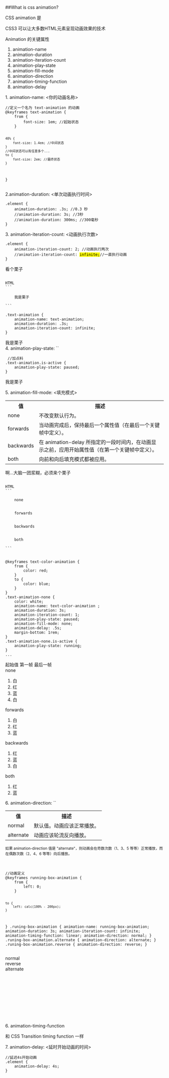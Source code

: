 ##What is css animation?
<section>
<p>CSS animation 是</p>
    CSS3 可以让大多数HTML元素呈现动画效果的技术
</section>
<section>
<p>Animation 的关键属性</p>
<ol>
    <li class="fragment">
        animation-name
    </li>
    <li class="fragment">
        animation-duration
    </li>
    <li class="fragment">
        animation-iteration-count
    </li>
    <li class="fragment">
        animation-play-state
    </li>
    <li class="fragment">
        animation-fill-mode
    </li>
    <li class="fragment">
        animation-direction
    </li>
    <li class="fragment">
        animation-timing-function
    </li>
    <li class="fragment">
        animation-delay
    </li>
</ol>
</section>
<section>
1. animation-name: <你的动画名称>
<pre><code data-trim data-noescape>//定义一个名为 text-animation 的动画
@keyframes text-animation {
    from {
        font-size: 1em; //起始状态
    }

    40% {
        font-size: 1.4em; //中间状态 
    }
    //中间状态可以有任意多个...
    to {
        font-size: 2em; //最终状态
    }
}
</code></pre>
</section>
<section>
2.animation-duration:  <单次动画执行时间>
<pre><code data-trim data-noescape>.element {
    animation-duration: .3s; //0.3 秒
    //animation-duration: 3s; //3秒
    //animation-duration: 300ms; //300毫秒
}
</code></pre>
</section>
<section>
3. animation-iteration-count: <动画执行次数>
<pre><code data-trim data-noescape>.element {
    animation-iteration-count: 2; //动画执行两次
    //animation-iteration-count: <mark>infinite;</mark>//一直执行动画
}
</code></pre>
</section>
<section>
看个栗子
<pre><code data-trim data-noescape>
HTML
```
<div class="text-animation">
    我是栗子
</div>
```
</code></pre>
<pre><code data-trim data-noescape>.text-animation {
    animation-name: text-animation;
    animation-duration: .3s;
    animation-iteration-count: infinite;
}
</code></pre>

<div class="fragment text-animation">
    我是栗子
</div>
</section>
<section>
4. animation-play-state: `<paused|running>`
<pre><code data-trim data-noescape> //加点料
.text-animation.is-active {
    animation-play-state: paused;
}
</code></pre>
<div class="fragment text-animation js-text-animation">
    我是栗子
</div>
<div class="fragment" data-type="text-animation" data-index=0 />
</section>
<section>
<p>5. animation-fill-mode: <填充模式></p>
<small>
    <table class="dataintable">
    <tbody><tr>
    <th style="width:15%;">值</th>
    <th>描述</th>
    </tr>
    <tr>
    <td>none</td>
    <td>不改变默认行为。</td>
    </tr>
    <tr>
    <td>forwards</td>
    <td>当动画完成后，保持最后一个属性值（在最后一个关键帧中定义）。</td>
    </tr>
    <tr>
    <td>backwards</td>
    <td>在 animation-delay 所指定的一段时间内，在动画显示之前，应用开始属性值（在第一个关键帧中定义）。</td>
    </tr>
    <tr>
    <td>both</td>
    <td>向前和向后填充模式都被应用。</td>
    </tr>
    </tbody></table>
</small>
</section>
<section>
<p>啊...大脑一团浆糊，必须来个栗子</p>
<pre><code data-trim data-noescape>
HTML
```
<div class="text-animation-none">
    none
</div>
<div class="text-animation-forwards">
    forwards
</div>
<div class="text-animation-backwards">
    backwards
</div>
<div class="text-animation-both">
    both
</div>
```
</code></pre>
</section>
<section>
<pre><code data-trim data-noescape>
@keyframes text-color-animation {
    from {
        color: red;
    }
    to {
        color: blue;
    }
}
.text-animation-none {
    color: white;
    animation-name: text-color-animation ;
    animation-duration: 3s;
    animation-iteration-count: 1;
    animation-play-state: paused;
    animation-fill-mode: none;
    animation-delay: .5s;
    margin-bottom: 1rem;
}
.text-animation-none.is-active {
    animation-play-state: running;
}
...
</code></pre>
</section>
<section>
<div>
    <span class="font-color-symbol">起始值</span>
    <span class="font-color-symbol-red">第一帧</span>
    <span class="font-color-symbol-blue">最后一帧</span>
    <div class="example-panel">
        <div class="example-panel-individual">
            <div class="text-animation-none js-fill-mode">
                none
            </div>
            <div class="fragment" data-type="fill-mode" data-index=0> </div>
            <ol class="fragment">
                <li>白</li>
                <li>红</li>
                <li>蓝</li>
                <li>白</li>
            </ol>
        </div>
        <div class="example-panel-individual">
            <div class="text-animation-forwards js-fill-mode">
                forwards
            </div>
            <div class="fragment" data-type="fill-mode" data-index=1 ></div>
            <ol class="fragment">
                <li>白</li>
                <li>红</li>
                <li>蓝</li>
            </ol>
        </div>
        <div class="example-panel-individual">
            <div class="text-animation-backwards js-fill-mode">
                backwards
            </div>
            <div class="fragment" data-type="fill-mode" data-index=2 ></div>
            <ol class="fragment">
                <li>红</li>
                <li>蓝</li>
                <li>白</li>
            </ol>
        </div>
        <div class="example-panel-individual">
            <div class="text-animation-both js-fill-mode">
                both
            </div>
            <div class="fragment" data-type="fill-mode" data-index=3 ></div>
            <ol class="fragment">
                <li>红</li>
                <li>蓝</li>
            </ol>
        </div>
    </div>
</div>
</section>
<section> 
    <p>6. animation-direction: `<normal|alternate>`</p>
    <table class="dataintable">
        <tbody><tr>
            <th>值</th>
            <th>描述</th>
            </tr>
            <tr>
                <td>normal</td>
                <td>默认值。动画应该正常播放。</td>
            </tr>
            <tr>
                <td>alternate</td>
                <td>动画应该轮流反向播放。</td>
            </tr>
        </tbody>
    </table>
    <small class="fragment" data-fragment-index="1">
        <p class="fragment highlight-red" data-fragment-index="1">
            如果 animation-direction 值是 "alternate"，则动画会在奇数次数（1、3、5 等等）正常播放，而在偶数次数（2、4、6 等等）向后播放。
        </p>
    </small>
</section>
<section>
<p>&nbsp;</p>
<pre><code>//动画定义
@keyframes running-box-animation {
    from {
        left: 0;
    }

    to {
        left: calc(100% - 200px);
    }
}
.runing-box-animation {
    animation-name: running-box-animation;
    animation-duration: 3s;
    animation-iteration-count: infinite;
    animation-timing-function: linear;
    animation-direction: normal;
}
.runing-box-animation.alternate {
        animation-direction: alternate;
}
.runing-box-animation.reverse {
    animation-direction: reverse;
}
</code></pre>
</section>
<section>
<div class="example-panel" style="min-height:200px;">
    <div class="example-panel-individual">
        <div class="runing-box-container">
            <div class="runing-box-animation">
                normal
            </div>
        </div>
        <div class="runing-box-container">
            <div class="runing-box-animation reverse">
                reverse
            </div>
        </div>
        <div class="runing-box-container">
            <div class="runing-box-animation alternate">
                alternate
            </div>
        </div>
    </div>
</div>
</section>
<section>
    <p>
        6. animation-timing-function
    </p>
    <div class="fragment"> 和 CSS Transition timing function 一样</div>
</section>
<section>
    <p>
        7. animation-delay: <延时开始动画的时间>
    </p>
<pre><code>//延迟4s开始动画
.element {
    animation-delay: 4s;
}
</code></pre>
</section>